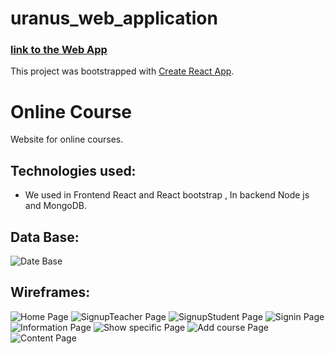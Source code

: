 ﻿# uranus_web_application
### [link to the Web App](https://online-courses-project.herokuapp.com)
This project was bootstrapped with [Create React App](https://github.com/facebook/create-react-app).

# Online Course 
Website for online courses. 


## Technologies used:
- We used in Frontend React and React bootstrap , In backend Node js and MongoDB.

## Data Base:
![Date Base](READMEImages/Database.jpeg)


## Wireframes:
![Home Page](/READMEImages/Home.jpeg)
![SignupTeacher Page](READMEImages/SignupPageteacher.jpeg)
![SignupStudent Page](READMEImages/SignupStudentPage.jpeg)
![Signin Page](READMEImages/Signin.jpeg)
![Information Page](READMEImages/Information.jpeg)
![Show specific Page](READMEImages/ShowspecificCourse.jpeg)
![Add course Page](READMEImages/AddCourse.jpeg)
![Content Page](READMEImages/Content.jpeg)


